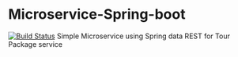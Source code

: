 # Microservice-Spring-boot
[![Build Status](http://localhost:9082/buildStatus/icon?job=simple+pipeline)](http://localhost:9082/job/simple%20pipeline/)
Simple Microservice using Spring data REST for Tour Package service
